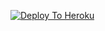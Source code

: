 [![Deploy To Heroku](https://www.herokucdn.com/deploy/button.svg)](https://heroku.com/deploy?template=https://github.com/tfk5/PrivateThon/)
